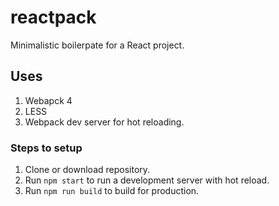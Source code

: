 # reactpack
Minimalistic boilerpate for a React project.

## Uses
1. Webapck 4
2. LESS
3. Webpack dev server for hot reloading.


### Steps to setup
1. Clone or download repository.
2. Run `npm start` to run a development server with hot reload.
3. Run `npm run build` to build for production.